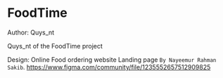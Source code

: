 # FoodTime
Author: Quys_nt

Quys_nt of the FoodTime project

Design: Online Food ordering website Landing page `By Nayeemur Rahman Sakib`.
https://www.figma.com/community/file/1235552657512909825